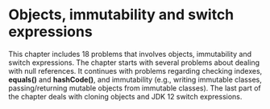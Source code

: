 # Objects, immutability and switch expressions
This chapter includes 18 problems that involves objects, immutability and switch expressions. The chapter starts with several problems about dealing with null references. It continues with problems regarding checking indexes, **equals()** and **hashCode()**, and immutability (e.g., writing immutable classes, passing/returning mutable objects from immutable classes). The last part of the chapter deals with cloning objects and JDK 12 switch expressions.
